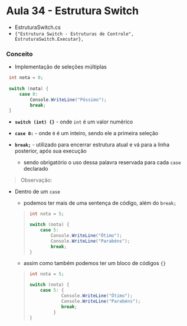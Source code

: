 # Aula 34 - Estrutura Switch

* EstruturaSwitch.cs
* `{"Estrutura Switch - Estruturas de Controle", EstruturaSwitch.Executar},`

### Conceito

* Implementação de seleções múltiplas

```cs
 int nota = 0;
 
 switch (nota) {
     case 0:
         Console.WriteLine("Péssimo");
         break;
 }
```

* **`switch (int) {}`** - onde `int` é um valor numérico

* **`case 0:`** - onde `0` é um inteiro, sendo ele a primeira seleção

* **`break;`** - utilizado para encerrar estrutura atual e vá para a linha posterior, após sua execução
  * sendo obrigatório o uso dessa palavra reservada para cada `case` declarado

> Observação: 

* Dentro de um `case`
  * podemos ter mais de uma sentença de código, além do `break;`

  >```cs
  > int nota = 5;
  > 
  > switch (nota) {
  >     case 5:
  >         Console.WriteLine("Ótimo");
  >         Console.WriteLine("Parabéns");
  >         break;
  > }
  >```

  * assim como também podemos ter um bloco de códigos `{}`

  >```cs
  > int nota = 5;
  > 
  > switch (nota) {
  >     case 5: {
  >             Console.WriteLine("Ótimo");
  >             Console.WriteLine("Parabéns");
  >             break;
  >          }
  > }
  >```
